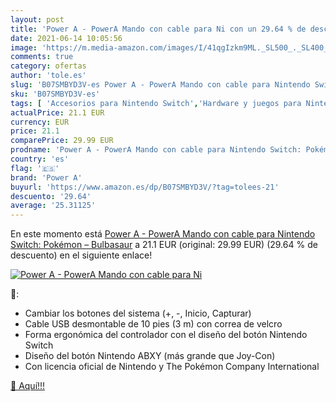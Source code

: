 ```yaml
---
layout: post
title: 'Power A - PowerA Mando con cable para Ni con un 29.64 % de descuento'
date: 2021-06-14 10:05:56
image: 'https://m.media-amazon.com/images/I/41qgIzkm9ML._SL500_._SL400_.jpg'
comments: true
category: ofertas
author: 'tole.es'
slug: 'B07SMBYD3V-es Power A - PowerA Mando con cable para Nintendo Switch:...'
sku: 'B07SMBYD3V-es'
tags: [ 'Accesorios para Nintendo Switch','Hardware y juegos para Nintendo Switch','Mandos para Nintendo Switch','Videojuegos','nintendo','power a', ]
actualPrice: 21.1 EUR
currency: EUR
price: 21.1
comparePrice: 29.99 EUR
prodname: 'Power A - PowerA Mando con cable para Nintendo Switch: Pokémon – Bulbasaur'
country: 'es'
flag: '🇪🇸'
brand: 'Power A'
buyurl: 'https://www.amazon.es/dp/B07SMBYD3V/?tag=tolees-21'
descuento: '29.64'
average: '25.31125'
---
```


En este momento está [Power A - PowerA Mando con cable para Nintendo Switch: Pokémon – Bulbasaur](https://www.amazon.es/dp/B07SMBYD3V/?tag=tolees-21) a 21.1 EUR (original: 29.99 EUR) (29.64 %  de descuento) en el siguiente enlace!

[![Power A - PowerA Mando con cable para Ni](https://m.media-amazon.com/images/I/41qgIzkm9ML._SL500_._SL400_.jpg)](https://www.amazon.es/dp/B07SMBYD3V/?tag=tolees-21)

🔎:

- Cambiar los botones del sistema (+, -, Inicio, Capturar)
- Cable USB desmontable de 10 pies (3 m) con correa de velcro
- Forma ergonómica del controlador con el diseño del botón Nintendo Switch
- Diseño del botón Nintendo ABXY (más grande que Joy-Con)
- Con licencia oficial de Nintendo y The Pokémon Company International

[🛒 Aquí!!!](https://www.amazon.es/dp/B07SMBYD3V/?tag=tolees-21)
